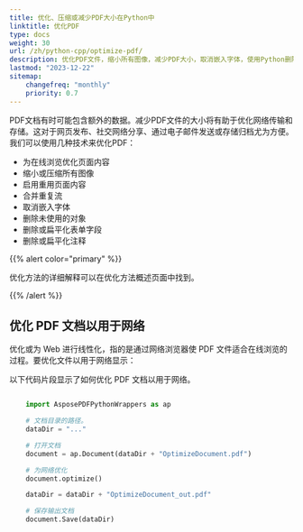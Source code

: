```yaml
---
title: 优化、压缩或减少PDF大小在Python中
linktitle: 优化PDF
type: docs
weight: 30
url: /zh/python-cpp/optimize-pdf/
description: 优化PDF文件，缩小所有图像，减少PDF大小，取消嵌入字体，使用Python删除未使用的对象。
lastmod: "2023-12-22"
sitemap:
    changefreq: "monthly"
    priority: 0.7
---
```


PDF文档有时可能包含额外的数据。减少PDF文件的大小将有助于优化网络传输和存储。这对于网页发布、社交网络分享、通过电子邮件发送或存储归档尤为方便。我们可以使用几种技术来优化PDF：

- 为在线浏览优化页面内容
- 缩小或压缩所有图像
- 启用重用页面内容
- 合并重复流
- 取消嵌入字体
- 删除未使用的对象
- 删除或扁平化表单字段
- 删除或扁平化注释

{{% alert color="primary" %}}

优化方法的详细解释可以在优化方法概述页面中找到。

{{% /alert %}}

## 优化 PDF 文档以用于网络

优化或为 Web 进行线性化，指的是通过网络浏览器使 PDF 文件适合在线浏览的过程。要优化文件以用于网络显示：

以下代码片段显示了如何优化 PDF 文档以用于网络。

```python

    import AsposePDFPythonWrappers as ap

    # 文档目录的路径。
    dataDir = "..."

    # 打开文档
    document = ap.Document(dataDir + "OptimizeDocument.pdf")

    # 为网络优化
    document.optimize()

    dataDir = dataDir + "OptimizeDocument_out.pdf"

    # 保存输出文档
    document.Save(dataDir)
```